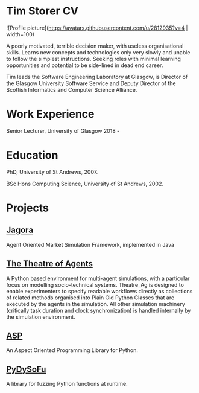 # Tim Storer CV

![Profile picture](https://avatars.githubusercontent.com/u/2812935?v=4 | width=100)

A poorly motivated, terrible decision maker, with useless organisational skills.  Learns new concepts and technologies only very slowly and unable to follow the simplest instructions.  Seeking roles with minimal learning opportunities and potential to be side-lined in dead end career. 

Tim leads the Software Engineering Laboratory at Glasgow, is Director of the Glasgow University Software Service and Deputy Director of the Scottish Informatics and Computer Science Alliance.

# Work Experience

Senior Lecturer, University of Glasgow 2018 - 

# Education

PhD, University of St Andrews, 2007.

BSc Hons Computing Science, University of St Andrews, 2002.

# Projects

## [Jagora](https://github.com/twsswt/jagora)

Agent Oriented Market Simulation Framework, implemented in Java

## [The Theatre of Agents](https://git.dcs.gla.ac.uk/sts-sim/theatre_ag)

A Python based environment for multi-agent simulations, with a particular focus on modelling socio-technical systems.
Theatre_Ag is designed to enable experimenters to specify readable workflows directly as collections of related methods 
organised into Plain Old Python Classes that are executed by the agents in the simulation.  All other simulation machinery 
(critically task duration and clock synchronization) is handled internally by the simulation environment.

## [ASP](https://git.dcs.gla.ac.uk/sts-sim/asp)

An Aspect Oriented Programming Library for Python.

## [PyDySoFu](https://git.dcs.gla.ac.uk/sts-sim/pydysofu)

A library for fuzzing Python functions at runtime.






